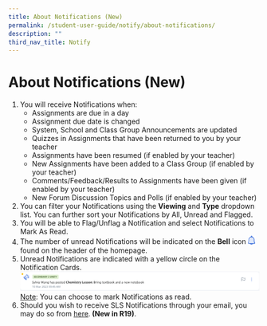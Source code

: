 ```yaml
---
title: About Notifications (New)
permalink: /student-user-guide/notify/about-notifications/
description: ""
third_nav_title: Notify
---
```

<h1>About Notifications (New)</h1>
<p></p><ol>
    <li>You will receive Notifications when:
      <ul>
        <li>Assignments are due in a day</li>
        <li>Assignment due date is changed</li>
        <li>System, School and Class Group Announcements are updated</li>
        <li>Quizzes in Assignments that have been returned to you by your teacher</li>
        <li>Assignments have been resumed (if enabled by your teacher)</li>
        <li>New Assignments have been added to a Class Group (if enabled by your teacher)</li>
        <li>Comments/Feedback/Results to Assignments have been given (if enabled by your teacher)</li>
        <li>New Forum Discussion Topics and Polls (if enabled by your teacher)</li>
      </ul>
    </li>
    <li>You can filter your Notifications using the <strong>Viewing</strong> and <strong>Type</strong> dropdown list. You can further sort your Notifications by All, Unread and Flagged.</li>
    <li>You will be able to Flag/Unflag a Notification and select Notifications to Mark As Read.</li>
    <li>The number of unread Notifications will be indicated on the <strong>Bell</strong> icon <img style="width:1rem; display: inline;" src="/images/Icons/Bell.svg"> found on the header of the homepage.</li>
    <li>Unread Notifications are indicated with a yellow circle on the Notification Cards. <img src="/images/1Student/N-New.png"></li>
	<u>Note</u>: You can choose to mark Notifications as read.
    <li>Should you wish to receive SLS Notifications through your email, you may do so from <a target="_blank" href="/student-user-guide/customise/set-email-notifications/">here</a>.<strong> (New in R19)</strong>.</li>
  </ol><p></p>